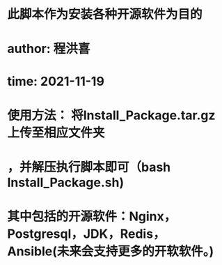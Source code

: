 # 此脚本作为安装各种开源软件为目的
# author:       程洪喜
# time:         2021-11-19
# 使用方法：    将Install_Package.tar.gz上传至相应文件夹
#               ，并解压执行脚本即可（bash Install_Package.sh)
# 
#
# 其中包括的开源软件：Nginx，Postgresql，JDK，Redis，Ansible(未来会支持更多的开软软件。)
